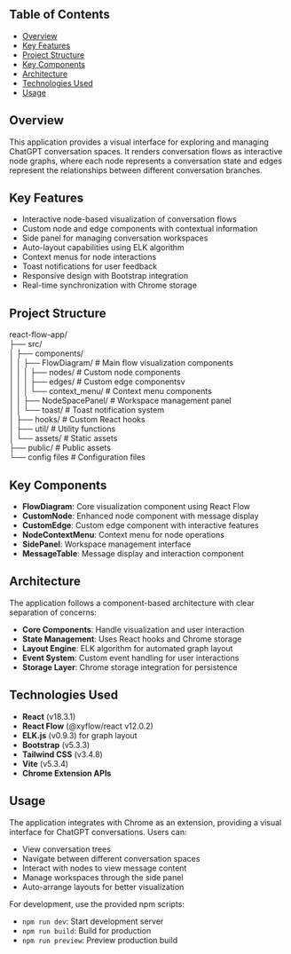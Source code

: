 ## Table of Contents
- [Overview](#overview)
- [Key Features](#key-features)
- [Project Structure](#project-structure)
- [Key Components](#key-components)
- [Architecture](#architecture)
- [Technologies Used](#technologies-used)
- [Usage](#usage)

## Overview
This application provides a visual interface for exploring and managing ChatGPT conversation spaces. It renders conversation flows as interactive node graphs, where each node represents a conversation state and edges represent the relationships between different conversation branches.

## Key Features
- Interactive node-based visualization of conversation flows
- Custom node and edge components with contextual information
- Side panel for managing conversation workspaces
- Auto-layout capabilities using ELK algorithm
- Context menus for node interactions
- Toast notifications for user feedback
- Responsive design with Bootstrap integration
- Real-time synchronization with Chrome storage

## Project Structure
react-flow-app/  
├── src/  
│ ├── components/  
│ │ ├── FlowDiagram/ # Main flow visualization components  
│ │ │ ├── nodes/ # Custom node components  
│ │ │ ├── edges/ # Custom edge componentsv  
│ │ │ └── context_menu/ # Context menu components  
│ │ ├── NodeSpacePanel/ # Workspace management panel  
│ │ └── toast/ # Toast notification system  
│ ├── hooks/ # Custom React hooks  
│ ├── util/ # Utility functions  
│ └── assets/ # Static assets  
├── public/ # Public assets  
└── config files # Configuration files

## Key Components
- **FlowDiagram**: Core visualization component using React Flow
- **CustomNode**: Enhanced node component with message display
- **CustomEdge**: Custom edge component with interactive features
- **NodeContextMenu**: Context menu for node operations
- **SidePanel**: Workspace management interface
- **MessageTable**: Message display and interaction component

## Architecture
The application follows a component-based architecture with clear separation of concerns:

- **Core Components**: Handle visualization and user interaction
- **State Management**: Uses React hooks and Chrome storage
- **Layout Engine**: ELK algorithm for automated graph layout
- **Event System**: Custom event handling for user interactions
- **Storage Layer**: Chrome storage integration for persistence

## Technologies Used
- **React** (v18.3.1)
- **React Flow** (@xyflow/react v12.0.2)
- **ELK.js** (v0.9.3) for graph layout
- **Bootstrap** (v5.3.3)
- **Tailwind CSS** (v3.4.8)
- **Vite** (v5.3.4)
- **Chrome Extension APIs**


## Usage
The application integrates with Chrome as an extension, providing a visual interface for ChatGPT conversations. Users can:
- View conversation trees
- Navigate between different conversation spaces
- Interact with nodes to view message content
- Manage workspaces through the side panel
- Auto-arrange layouts for better visualization

For development, use the provided npm scripts:
- `npm run dev`: Start development server
- `npm run build`: Build for production
- `npm run preview`: Preview production build
